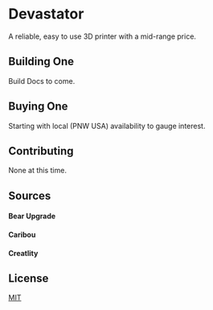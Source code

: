 # Devastator

A reliable, easy to use 3D printer with a mid-range price.

## Building One

Build Docs to come.

## Buying One

Starting with local (PNW USA) availability to gauge interest.

## Contributing
None at this time.

## Sources
#### Bear Upgrade
#### Caribou
#### Creatlity

## License
[MIT](https://choosealicense.com/licenses/mit/)

